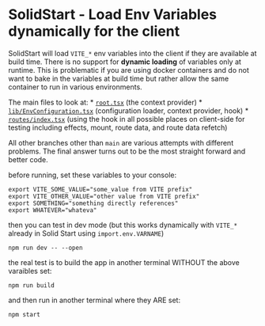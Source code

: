 # SolidStart - Load Env Variables dynamically for the client

SolidStart will load `VITE_*` env variables into the client if they are available at build time.
There is no support for <b>dynamic loading</b> of variables only at runtime. This is problematic if you 
are using docker containers and do not want to bake in the variables at build time but rather allow the
same container to run in various environments.

The main files to look at:
    * [`root.tsx`](src/root.tsx) (the context provider)
    * [`lib/EnvConfiguration.tsx`](src/lib/EnvConfiguration.tsx) (configuration loader, context provider, hook)
    * [`routes/index.tsx`](src/routes/index.tsx) (using the hook in all possible places on client-side for testing including effects, mount, route data, and route data refetch)

All other branches other than `main` are various attempts with different problems.  The final answer turns out to be the most straight forward and better code.

before running, set these variables to your console:

```shell
export VITE_SOME_VALUE="some_value from VITE prefix"
export VITE_OTHER_VALUE="other value from VITE prefix"
export SOMETHING="something directly references"
export WHATEVER="whateva"
```

then you can test in dev mode (but this works dynamically with `VITE_*` already in Solid Start using `import.env.VARNAME`)
```shell
npm run dev -- --open
```

the real test is to build the app in another terminal WITHOUT the above varaibles set:

```shell
npm run build
```

and then run in another terminal where they ARE set:
```shell
npm start
```
